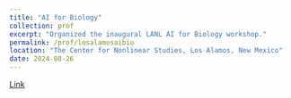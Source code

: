 ```yaml
---
title: "AI for Biology"
collection: prof
excerpt: "Organized the inaugural LANL AI for Biology workshop."
permalink: /prof/losalamosaibio
location: "The Center for Nonlinear Studies, Los Alamos, New Mexico"
date: 2024-08-26
---
```


[Link](https://aibio-2024.github.io/workshop/)

